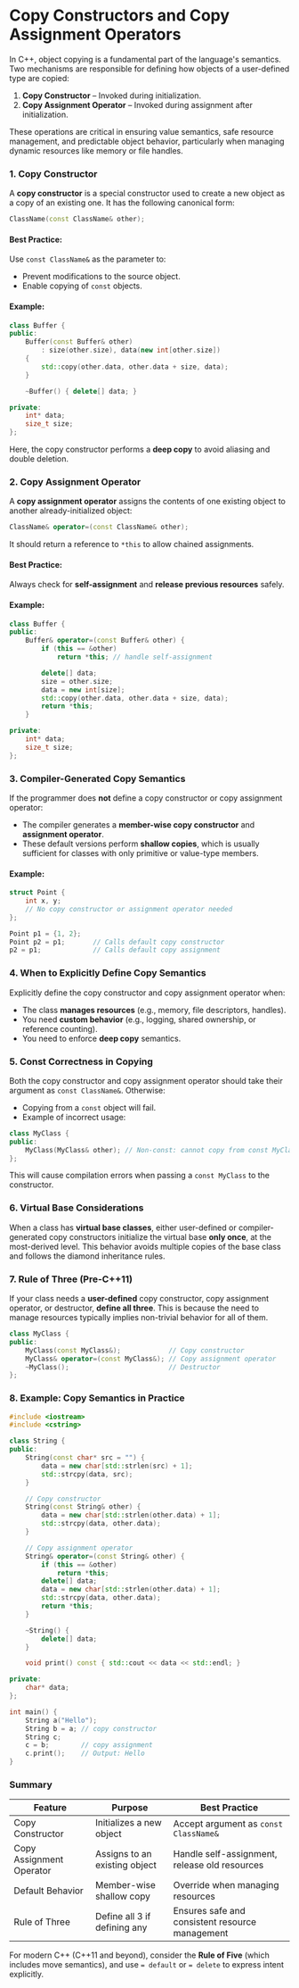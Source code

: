 # Copy Constructors and Copy Assignment Operators

In C++, object copying is a fundamental part of the language's semantics. Two mechanisms are responsible for defining how objects of a user-defined type are copied:

1. **Copy Constructor** – Invoked during initialization.
2. **Copy Assignment Operator** – Invoked during assignment after initialization.

These operations are critical in ensuring value semantics, safe resource management, and predictable object behavior, particularly when managing dynamic resources like memory or file handles.

### 1. **Copy Constructor**

A **copy constructor** is a special constructor used to create a new object as a copy of an existing one. It has the following canonical form:

```cpp
ClassName(const ClassName& other);
```

#### Best Practice:

Use `const ClassName&` as the parameter to:

- Prevent modifications to the source object.
- Enable copying of `const` objects.

#### Example:

```cpp
class Buffer {
public:
    Buffer(const Buffer& other)
        : size(other.size), data(new int[other.size])
    {
        std::copy(other.data, other.data + size, data);
    }

    ~Buffer() { delete[] data; }

private:
    int* data;
    size_t size;
};
```

Here, the copy constructor performs a **deep copy** to avoid aliasing and double deletion.

### 2. **Copy Assignment Operator**

A **copy assignment operator** assigns the contents of one existing object to another already-initialized object:

```cpp
ClassName& operator=(const ClassName& other);
```

It should return a reference to `*this` to allow chained assignments.

#### Best Practice:

Always check for **self-assignment** and **release previous resources** safely.

#### Example:

```cpp
class Buffer {
public:
    Buffer& operator=(const Buffer& other) {
        if (this == &other)
            return *this; // handle self-assignment

        delete[] data;
        size = other.size;
        data = new int[size];
        std::copy(other.data, other.data + size, data);
        return *this;
    }

private:
    int* data;
    size_t size;
};
```

### 3. **Compiler-Generated Copy Semantics**

If the programmer does **not** define a copy constructor or copy assignment operator:

- The compiler generates a **member-wise copy constructor** and **assignment operator**.
- These default versions perform **shallow copies**, which is usually sufficient for classes with only primitive or value-type members.

#### Example:

```cpp
struct Point {
    int x, y;
    // No copy constructor or assignment operator needed
};

Point p1 = {1, 2};
Point p2 = p1;       // Calls default copy constructor
p2 = p1;             // Calls default copy assignment
```

### 4. **When to Explicitly Define Copy Semantics**

Explicitly define the copy constructor and copy assignment operator when:

- The class **manages resources** (e.g., memory, file descriptors, handles).
- You need **custom behavior** (e.g., logging, shared ownership, or reference counting).
- You need to enforce **deep copy** semantics.

### 5. **Const Correctness in Copying**

Both the copy constructor and copy assignment operator should take their argument as `const ClassName&`. Otherwise:

- Copying from a `const` object will fail.
- Example of incorrect usage:

```cpp
class MyClass {
public:
    MyClass(MyClass& other); // Non-const: cannot copy from const MyClass
};
```

This will cause compilation errors when passing a `const MyClass` to the constructor.

### 6. **Virtual Base Considerations**

When a class has **virtual base classes**, either user-defined or compiler-generated copy constructors initialize the virtual base **only once**, at the most-derived level. This behavior avoids multiple copies of the base class and follows the diamond inheritance rules.

### 7. **Rule of Three (Pre-C++11)**

If your class needs a **user-defined** copy constructor, copy assignment operator, or destructor, **define all three**. This is because the need to manage resources typically implies non-trivial behavior for all of them.

```cpp
class MyClass {
public:
    MyClass(const MyClass&);            // Copy constructor
    MyClass& operator=(const MyClass&); // Copy assignment operator
    ~MyClass();                         // Destructor
};
```

### 8. **Example: Copy Semantics in Practice**

```cpp
#include <iostream>
#include <cstring>

class String {
public:
    String(const char* src = "") {
        data = new char[std::strlen(src) + 1];
        std::strcpy(data, src);
    }

    // Copy constructor
    String(const String& other) {
        data = new char[std::strlen(other.data) + 1];
        std::strcpy(data, other.data);
    }

    // Copy assignment operator
    String& operator=(const String& other) {
        if (this == &other)
            return *this;
        delete[] data;
        data = new char[std::strlen(other.data) + 1];
        std::strcpy(data, other.data);
        return *this;
    }

    ~String() {
        delete[] data;
    }

    void print() const { std::cout << data << std::endl; }

private:
    char* data;
};

int main() {
    String a("Hello");
    String b = a; // copy constructor
    String c;
    c = b;        // copy assignment
    c.print();    // Output: Hello
}
```

### Summary

| Feature                  | Purpose                       | Best Practice                                   |
| ------------------------ | ----------------------------- | ----------------------------------------------- |
| Copy Constructor         | Initializes a new object      | Accept argument as `const ClassName&`           |
| Copy Assignment Operator | Assigns to an existing object | Handle self-assignment, release old resources   |
| Default Behavior         | Member-wise shallow copy      | Override when managing resources                |
| Rule of Three            | Define all 3 if defining any  | Ensures safe and consistent resource management |

For modern C++ (C++11 and beyond), consider the **Rule of Five** (which includes move semantics), and use `= default` or `= delete` to express intent explicitly.
